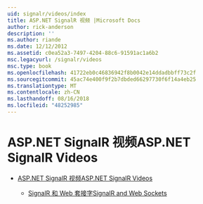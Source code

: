 ```yaml
---
uid: signalr/videos/index
title: ASP.NET SignalR 视频 |Microsoft Docs
author: rick-anderson
description: ''
ms.author: riande
ms.date: 12/12/2012
ms.assetid: c0ea52a3-7497-4204-88c6-91591ac1a6b2
msc.legacyurl: /signalr/videos
msc.type: book
ms.openlocfilehash: 41722eb0c46836942f8b0042e14ddadbbff73c2f
ms.sourcegitcommit: 45ac74e400f9f2b7dbded66297730f6f14a4eb25
ms.translationtype: MT
ms.contentlocale: zh-CN
ms.lasthandoff: 08/16/2018
ms.locfileid: "48252985"
---
```

<a name="aspnet-signalr-videos"></a><span data-ttu-id="9ee7f-102">ASP.NET SignalR 视频</span><span class="sxs-lookup"><span data-stu-id="9ee7f-102">ASP.NET SignalR Videos</span></span>
====================
- [<span data-ttu-id="9ee7f-103">ASP.NET SignalR 视频</span><span class="sxs-lookup"><span data-stu-id="9ee7f-103">ASP.NET SignalR Videos</span></span>](getting-started/index.md)

    - [<span data-ttu-id="9ee7f-104">SignalR 和 Web 套接字</span><span class="sxs-lookup"><span data-stu-id="9ee7f-104">SignalR and Web Sockets</span></span>](getting-started/signalr-and-web-sockets.md)
